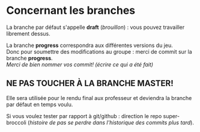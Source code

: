 # Concernant les branches

La branche par défaut s'appelle **draft** (_brouillon_) : vous pouvez travailler librement dessus.

La branche **progress** correspondra aux différentes versions du jeu.\
Donc pour soumettre des modifications au groupe : merci de commit sur la branche **progress**.\
*Merci de bien nommer vos commit! (écrire ce qui a été fait)*

## NE PAS TOUCHER À LA BRANCHE MASTER!
Elle sera utilisée pour le rendu final aux professeur et deviendra la branche par défaut en temps voulu.

Si vous voulez tester par rapport à git/github : direction le repo super-broccoli (_histoire de pas se perdre dans l'historique des commits plus tard_).
